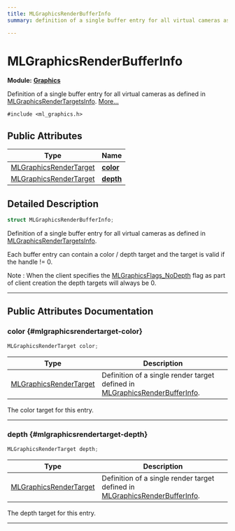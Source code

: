 ```yaml
---
title: MLGraphicsRenderBufferInfo
summary: definition of a single buffer entry for all virtual cameras as defined in mlgraphicsrendertargetsinfo. 

---
```


# MLGraphicsRenderBufferInfo

**Module:** **[Graphics](/versioned_docs/version-03-Jan-2023/api-ref/api/Modules/group___graphics/group___graphics.md)**



Definition of a single buffer entry for all virtual cameras as defined in [MLGraphicsRenderTargetsInfo](/versioned_docs/version-03-Jan-2023/api-ref/api/Modules/group___graphics/struct_m_l_graphics_render_targets_info.md).  [More...](#detailed-description)


`#include <ml_graphics.h>`

## Public Attributes

| Type           | Name           |
| -------------- | -------------- |
| [MLGraphicsRenderTarget](/versioned_docs/version-03-Jan-2023/api-ref/api/Modules/group___graphics/struct_m_l_graphics_render_target.md) | **[color](/versioned_docs/version-03-Jan-2023/api-ref/api/Modules/group___graphics/struct_m_l_graphics_render_buffer_info.md#mlgraphicsrendertarget-color)**  |
| [MLGraphicsRenderTarget](/versioned_docs/version-03-Jan-2023/api-ref/api/Modules/group___graphics/struct_m_l_graphics_render_target.md) | **[depth](/versioned_docs/version-03-Jan-2023/api-ref/api/Modules/group___graphics/struct_m_l_graphics_render_buffer_info.md#mlgraphicsrendertarget-depth)**  |

## Detailed Description

```cpp
struct MLGraphicsRenderBufferInfo;
```

Definition of a single buffer entry for all virtual cameras as defined in [MLGraphicsRenderTargetsInfo](/versioned_docs/version-03-Jan-2023/api-ref/api/Modules/group___graphics/struct_m_l_graphics_render_targets_info.md). 

Each buffer entry can contain a color / depth target and the target is valid if the handle != 0.

Note : When the client specifies the [MLGraphicsFlags_NoDepth](/versioned_docs/version-03-Jan-2023/api-ref/api/Modules/group___graphics/group___graphics.md#enums-mlgraphicsflags-nodepth) flag as part of client creation the depth targets will always be 0. 





-----------
## Public Attributes Documentation

### color {#mlgraphicsrendertarget-color}

```cpp
MLGraphicsRenderTarget color;
```



| Type | Description |
|--|--|
| [MLGraphicsRenderTarget](/versioned_docs/version-03-Jan-2023/api-ref/api/Modules/group___graphics/struct_m_l_graphics_render_target.md) | Definition of a single render target defined in [MLGraphicsRenderBufferInfo](/versioned_docs/version-03-Jan-2023/api-ref/api/Modules/group___graphics/struct_m_l_graphics_render_buffer_info.md).  |


The color target for this entry. 





-----------

### depth {#mlgraphicsrendertarget-depth}

```cpp
MLGraphicsRenderTarget depth;
```



| Type | Description |
|--|--|
| [MLGraphicsRenderTarget](/versioned_docs/version-03-Jan-2023/api-ref/api/Modules/group___graphics/struct_m_l_graphics_render_target.md) | Definition of a single render target defined in [MLGraphicsRenderBufferInfo](/versioned_docs/version-03-Jan-2023/api-ref/api/Modules/group___graphics/struct_m_l_graphics_render_buffer_info.md).  |


The depth target for this entry. 





-----------

